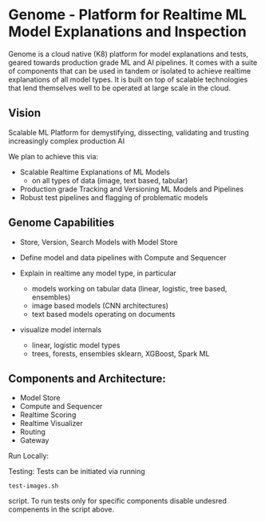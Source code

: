 # Genome - Platform for Realtime ML Model Explanations and Inspection
Genome is a cloud native (K8) platform for model explanations and tests, geared towards production grade ML and AI pipelines. It comes with a suite of components that can be used in tandem or isolated to achieve realtime explanations of all model types. It is built on top of scalable technologies that lend themselves well to be operated at large scale in the cloud.

## Vision
Scalable ML Platform for demystifying, dissecting, validating and trusting increasingly complex production AI

We plan to achieve this via:
- Scalable Realtime Explanations of ML Models
  - on all types of data (image, text based, tabular)
- Production grade Tracking and Versioning ML Models and Pipelines
- Robust test pipelines and flagging of problematic models

## Genome Capabilities
- Store, Version, Search Models with Model Store
- Define model and data pipelines with Compute and Sequencer
- Explain in realtime any model type, in particular
  - models working on tabular data (linear, logistic, tree based, ensembles)
  - image based models (CNN architectures)
  - text based models operating on documents

- visualize model internals
  - linear, logistic model types
  - trees, forests, ensembles sklearn, XGBoost, Spark ML


## Components and Architecture:
- Model Store
- Compute and Sequencer
- Realtime Scoring
- Realtime Visualizer
- Routing
- Gateway


Run Locally:

Testing:
Tests can be initiated via running
```
test-images.sh
```
script. To run tests only for specific components disable undesred compenents in the script above.
